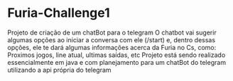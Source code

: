 # Furia-Challenge1
Projeto de criação de um chatBot para o telegram
O chatbot vai sugerir algumas opções ao iniciar a conversa com ele (/start) e, dentro dessas opções, ele te dará algumas informações acerca da Furia no Cs, como: Proximos jogos, line atual, ultimas saídas, etc
Projeto está sendo realizado essencialmente em java e com planejamento para um chatBot do telegram utilizando a api própria do telegram
